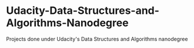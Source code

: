 # Udacity-Data-Structures-and-Algorithms-Nanodegree
Projects done under Udacity's Data Structures and Algorithms nanodegree
